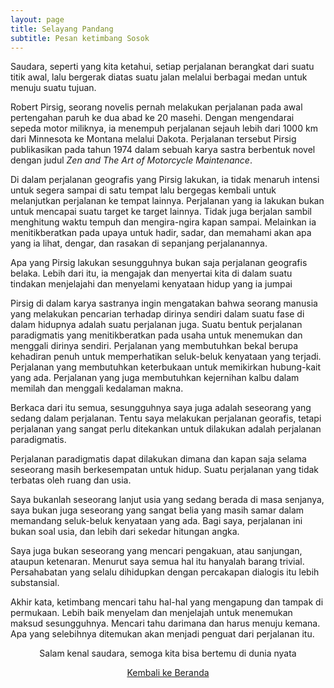 ```yaml
---
layout: page
title: Selayang Pandang
subtitle: Pesan ketimbang Sosok
---
```


Saudara, seperti yang kita ketahui, setiap perjalanan berangkat dari suatu titik awal,
lalu bergerak diatas suatu jalan melalui berbagai medan untuk menuju suatu tujuan.

Robert Pirsig, seorang novelis pernah melakukan perjalanan
pada awal pertengahan paruh ke dua abad ke 20 masehi.
Dengan mengendarai sepeda motor miliknya, ia menempuh perjalanan
sejauh lebih dari 1000 km dari Minnesota ke Montana melalui Dakota.
Perjalanan tersebut Pirsig publikasikan pada tahun 1974 dalam
sebuah karya sastra berbentuk novel dengan judul
<i>Zen and The Art of Motorcycle Maintenance</i>.

Di dalam perjalanan geografis yang Pirsig lakukan,
ia tidak menaruh intensi untuk segera sampai di satu tempat 
lalu bergegas kembali untuk melanjutkan perjalanan ke tempat lainnya.
Perjalanan yang ia lakukan bukan untuk mencapai suatu target ke target lainnya.
Tidak juga berjalan sambil menghitung waktu tempuh dan mengira-ngira kapan sampai.
Melainkan ia menitikberatkan pada upaya untuk hadir, sadar, dan memahami
akan apa yang ia lihat, dengar, dan rasakan di sepanjang perjalanannya.

Apa yang Pirsig lakukan sesungguhnya bukan saja perjalanan geografis belaka.
Lebih dari itu, ia mengajak dan menyertai kita di dalam suatu tindakan
menjelajahi dan menyelami kenyataan hidup yang ia jumpai   

Pirsig di dalam karya sastranya ingin mengatakan bahwa seorang manusia
yang melakukan pencarian terhadap dirinya sendiri
dalam suatu fase di dalam hidupnya adalah suatu perjalanan juga.
Suatu bentuk perjalanan paradigmatis yang menitikberatkan pada usaha untuk menemukan
dan menggali dirinya sendiri. Perjalanan yang membutuhkan bekal
berupa kehadiran penuh untuk memperhatikan seluk-beluk kenyataan yang terjadi.
Perjalanan yang membutuhkan keterbukaan untuk memikirkan hubung-kait yang ada.
Perjalanan yang juga membutuhkan kejernihan kalbu dalam memilah dan menggali kedalaman makna.

Berkaca dari itu semua, sesungguhnya saya juga adalah
seseorang yang sedang dalam perjalanan.
Tentu saya melakukan perjalanan georafis,
tetapi perjalanan yang sangat perlu ditekankan untuk dilakukan adalah perjalanan paradigmatis.

Perjalanan paradigmatis dapat dilakukan dimana dan kapan saja
selama seseorang masih berkesempatan untuk hidup.
Suatu perjalanan yang tidak terbatas oleh ruang dan usia.

Saya bukanlah seseorang lanjut usia yang sedang berada di masa senjanya, 
saya bukan juga seseorang yang sangat belia
yang masih samar dalam memandang seluk-beluk kenyataan yang ada.
Bagi saya, perjalanan ini bukan soal usia, dan lebih dari sekedar hitungan angka. 

Saya juga bukan seseorang yang mencari pengakuan, atau sanjungan, ataupun ketenaran.
Menurut saya semua hal itu hanyalah barang trivial. 
Persahabatan yang selalu dihidupkan dengan percakapan dialogis itu lebih substansial.

Akhir kata, ketimbang mencari tahu hal-hal yang mengapung dan tampak di permukaan.
Lebih baik menyelam dan menjelajah untuk menemukan maksud sesungguhnya.
Mencari tahu darimana dan harus menuju kemana.
Apa yang selebihnya ditemukan akan menjadi penguat dari perjalanan itu.

<p style="text-align:center;">Salam kenal saudara, semoga kita bisa bertemu di dunia nyata</p>

<p style="text-align:center;">
  <a href="https://laminseima.github.io/beranda/">Kembali ke Beranda</a>
</p>
